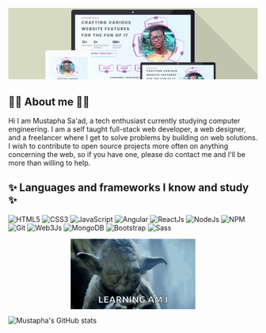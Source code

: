 ![Banner Logo](./assets/images/banner.png "Crafting various website features for the fun of it")

## 👨‍💻 About me 👨‍💻
Hi I am Mustapha Sa'ad, a tech enthusiast currently studying computer engineering. I am a self taught full-stack web developer, a web designer, and a freelancer where I get to solve problems by building on web solutions. I wish to contribute to open source projects more often on anything concerning the web, so if you have one, please do contact me and I'll be more than willing to help.

## ✨ Languages and frameworks I know and study ✨
![HTML5](https://img.shields.io/badge/HTML5-transparent?logo=HTML5&logoColor=white&color=E34F26 "Learning HTML")
![CSS3](https://img.shields.io/badge/CSS3-transparent?logo=CSS3&logoColor=white&color=1572B6 "Learning CSS")
![JavaScript](https://img.shields.io/badge/JavaScript-transparent?logo=JavaScript&logoColor=white&color=yellow "Learning JavaScript")
![Angular](https://img.shields.io/badge/Angular-transparent?logo=Angular&logoColor=white&color=DD0031 "Learning Angular")
![ReactJs](https://img.shields.io/badge/ReactJs-transparent?logo=React&logoColor=white&color=blue "Learning ReactJs")
![NodeJs](https://img.shields.io/badge/NodeJs-transparent?logo=Node.js&logoColor=white&color=339933 "Learning NodeJs")
![NPM](https://img.shields.io/badge/NPM-transparent?logo=npm&logoColor=white&color=CB3837 "Learning NPM")
![Git](https://img.shields.io/badge/GIT-transparent?logo=git&logoColor=white&color=F05032 "Learning GIT")
![Web3Js](https://img.shields.io/badge/Web3Js-transparent?logo=web3.js&logoColor=white&color=F16822 "Learning WebJs")
![MongoDB](https://img.shields.io/badge/MongoDB-transparent?logo=mongodb&logoColor=white&color=47A248 "Learning MongoDB")
![Bootstrap](https://img.shields.io/badge/Bootstrap-transparent?logo=bootstrap&logoColor=white&color=7952B3 "Learning Bootstrap")
![Sass](https://img.shields.io/badge/Sass-transparent?logo=sass&logoColor=white&color=CC6699 "Learning Sass")

<img src="./assets/images/open-to-learning.gif" title="Open To Learning New Ideas As Well" alt="Open To Learning New Ideas As Well" style="display: block; width: 50%; margin: 0 auto" />

![Mustapha's GitHub stats](https://github-readme-stats.vercel.app/api?username=mustapha-saad&theme=radical&show_icons=true)

<!--
**Mustapha-Saad/Mustapha-Saad** is a ✨ _special_ ✨ repository because its `README.md` (this file) appears on your GitHub profile.

Here are some ideas to get you started:

- 🔭 I’m currently working on ...
- 🌱 I’m currently learning ...
- 👯 I’m looking to collaborate on ...
- 🤔 I’m looking for help with ...
- 💬 Ask me about ...
- 📫 How to reach me: ...
- 😄 Pronouns: ...
- ⚡ Fun fact: ...
-->
